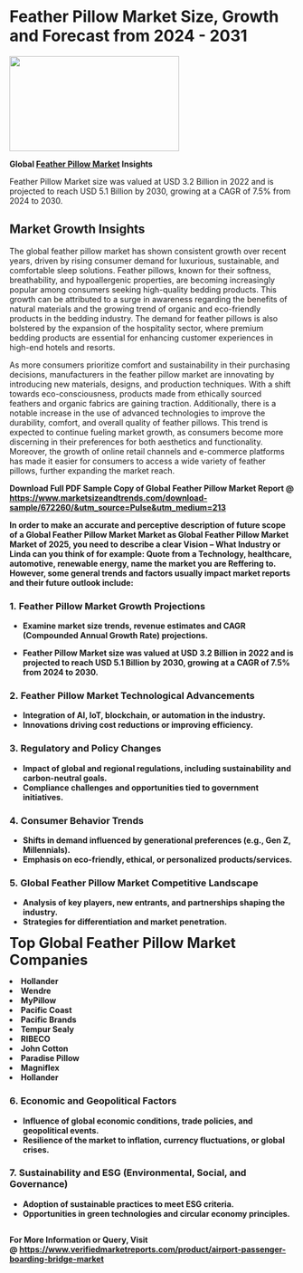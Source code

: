 <H1>Feather Pillow Market Size, Growth and Forecast from 2024 - 2031</H1><img class="aligncenter size-medium wp-image-584254" src="https://thirdeyenews.in/wp-content/uploads/2024/09/Global-Market-Research-300x168.jpeg" alt="" width="300" height="168" /><p><strong>Global&nbsp;<a href="https://www.marketsizeandtrends.com/download-sample/672260/&amp;utm_source=Pulse&amp;utm_medium=213">Feather Pillow Market</a> Insights</strong></p><p>Feather Pillow Market size was valued at USD 3.2 Billion in 2022 and is projected to reach USD 5.1 Billion by 2030, growing at a CAGR of 7.5% from 2024 to 2030.</p><p><h2>Market Growth Insights</h2> <p>The global feather pillow market has shown consistent growth over recent years, driven by rising consumer demand for luxurious, sustainable, and comfortable sleep solutions. Feather pillows, known for their softness, breathability, and hypoallergenic properties, are becoming increasingly popular among consumers seeking high-quality bedding products. This growth can be attributed to a surge in awareness regarding the benefits of natural materials and the growing trend of organic and eco-friendly products in the bedding industry. The demand for feather pillows is also bolstered by the expansion of the hospitality sector, where premium bedding products are essential for enhancing customer experiences in high-end hotels and resorts.</p> <p><strong></strong></p> <p>As more consumers prioritize comfort and sustainability in their purchasing decisions, manufacturers in the feather pillow market are innovating by introducing new materials, designs, and production techniques. With a shift towards eco-consciousness, products made from ethically sourced feathers and organic fabrics are gaining traction. Additionally, there is a notable increase in the use of advanced technologies to improve the durability, comfort, and overall quality of feather pillows. This trend is expected to continue fueling market growth, as consumers become more discerning in their preferences for both aesthetics and functionality. Moreover, the growth of online retail channels and e-commerce platforms has made it easier for consumers to access a wide variety of feather pillows, further expanding the market reach.</p> <p><strong></p><p><span class=""><strong>Download Full PDF Sample Copy of Global Feather Pillow Market Report</strong> @ <a href="https://www.marketsizeandtrends.com/download-sample/672260/&amp;utm_source=Pulse&amp;utm_medium=213" target="_blank">https://www.marketsizeandtrends.com/download-sample/672260/&amp;utm_source=Pulse&amp;utm_medium=213</a></span></p><p>In order to make an accurate and perceptive description of future scope of a Global&nbsp;Feather Pillow Market Market as Global&nbsp;Feather Pillow Market Market of 2025, you need to describe a clear Vision &ndash; What Industry or Linda can you think of for example: Quote from a Technology, healthcare, automotive, renewable energy, name the market you are Reffering to. However, some general trends and factors usually impact market reports and their future outlook include:</p><h3>1.&nbsp;<strong>Feather Pillow Market Growth Projections</strong></h3><ul><li>Examine market size trends, revenue estimates and CAGR (Compounded Annual Growth Rate) projections.</li><li><p>Feather Pillow Market size was valued at USD 3.2 Billion in 2022 and is projected to reach USD 5.1 Billion by 2030, growing at a CAGR of 7.5% from 2024 to 2030.</p></li></ul><h3>2.&nbsp;<strong>Feather Pillow Market Technological Advancements</strong></h3><ul><li>Integration of AI, IoT, blockchain, or automation in the industry.</li><li>Innovations driving cost reductions or improving efficiency.</li></ul><h3>3.&nbsp;<strong>Regulatory and Policy Changes</strong></h3><ul><li>Impact of global and regional regulations, including sustainability and carbon-neutral goals.</li><li>Compliance challenges and opportunities tied to government initiatives.</li></ul><h3>4.&nbsp;<strong>Consumer Behavior Trends</strong></h3><ul><li>Shifts in demand influenced by generational preferences (e.g., Gen Z, Millennials).</li><li>Emphasis on eco-friendly, ethical, or personalized products/services.</li></ul><h3>5.&nbsp;<strong>Global Feather Pillow Market Competitive Landscape</strong></h3><ul><li>Analysis of key players, new entrants, and partnerships shaping the industry.</li><li>Strategies for differentiation and market penetration.</li></ul><p data-pm-slice="1 1 []"><span style="color: inherit; font-family: inherit; font-size: 25px;">Top Global Feather Pillow Market Companies</span></p><div class="" data-test-id=""><p><li>Hollander</li><li> Wendre</li><li> MyPillow</li><li> Pacific Coast</li><li> Pacific Brands</li><li> Tempur Sealy</li><li> RIBECO</li><li> John Cotton</li><li> Paradise Pillow</li><li> Magniflex</li><li> Hollander</li></p></div><h3>6.&nbsp;<strong>Economic and Geopolitical Factors</strong></h3><ul><li>Influence of global economic conditions, trade policies, and geopolitical events.</li><li>Resilience of the market to inflation, currency fluctuations, or global crises.</li></ul><h3>7.&nbsp;<strong>Sustainability and ESG (Environmental, Social, and Governance)</strong></h3><ul><li>Adoption of sustainable practices to meet ESG criteria.</li><li>Opportunities in green technologies and circular economy principles.</li></ul><h2><strong style="font-size: 14px;">For More Information or Query, Visit @&nbsp;</strong><a style="background-color: #ffffff; font-size: 14px;" href="https://www.marketsizeandtrends.com/report/feather-pillow-market/" target="_blank">https://www.verifiedmarketreports.com/product/airport-passenger-boarding-bridge-market</a></h2>
